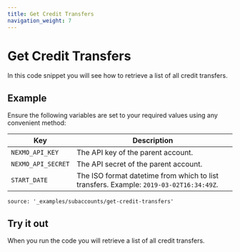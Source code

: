 ```yaml
---
title: Get Credit Transfers
navigation_weight: 7
---
```


# Get Credit Transfers

In this code snippet you will see how to retrieve a list of all credit transfers.

## Example

Ensure the following variables are set to your required values using any convenient method:

Key | Description
-- | --
`NEXMO_API_KEY` | The API key of the parent account.
`NEXMO_API_SECRET` | The API secret of the parent account.
`START_DATE` | The ISO format datetime from which to list transfers. Example: `2019-03-02T16:34:49Z`.

```code_snippets
source: '_examples/subaccounts/get-credit-transfers'
```

## Try it out

When you run the code you will retrieve a list of all credit transfers.
